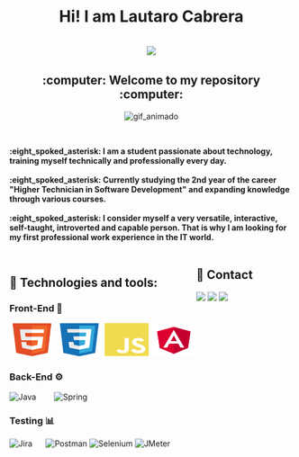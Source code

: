 <div align="center">
    <h1>
        Hi! I am Lautaro Cabrera
    </h1><br>
    <a align="center" href="https://git.io/typing-svg"><img src="https://readme-typing-svg.demolab.com?font=Fira+Code&pause=1000&center=true&vCenter=true&width=330&lines=Software+Developer+Student;Java+Back-End+Developer;Tester+QA+Manual"></a>
    <h2>
        :computer: Welcome to my repository :computer:
    </h2>
    <p align="center">
    <img aling="center" title="gif_animado" alt="gif_animado" src="https://media.giphy.com/media/qgQUggAC3Pfv687qPC/giphy.gif"></p><br>
</div>

<p><b>
    :eight_spoked_asterisk: I am a student passionate about technology, training myself technically and professionally every day.<br><br>
    :eight_spoked_asterisk: Currently studying the 2nd year of the career "Higher Technician in Software Development" and expanding knowledge through various courses.<br><br>
    :eight_spoked_asterisk: I consider myself a very versatile, interactive, self-taught, introverted and capable person. That is why I am looking for my first professional work experience in the IT world.<br><br>
    </b></p>

<div style="float:left">

## 🌠 Technologies and tools:

### Front-End :milky_way:

<div>
    <img title="HTML5" alt="HTML" height="60" width="80" src="https://raw.githubusercontent.com/devicons/devicon/master/icons/html5/html5-original.svg">
    <img title="CSS" alt="CSS" height="60" width="80" src="https://raw.githubusercontent.com/devicons/devicon/master/icons/css3/css3-original.svg">
    <img title="JavaScript" alt="Js" height="60" width="80" src="https://raw.githubusercontent.com/devicons/devicon/master/icons/javascript/javascript-plain.svg">
    <img title="Angular" alt="Angular" height="60" width="80" src="https://raw.githubusercontent.com/github/explore/80688e429a7d4ef2fca1e82350fe8e3517d3494d/topics/angular/angular.png">
</div>

### Back-End :gear:

<div>
    <img title="JAVA" alt="Java" height="60" width="80" style="margin-right:2em;" src="https://user-images.githubusercontent.com/99212452/225408256-2aec805f-7c2e-4ea6-93c0-04ce35ffb55f.png">
    <img title="Spring Boot" alt="Spring" height="60" width="80" src="https://images.ctfassets.net/gt6dp23g0g38/5DqlQtFKecFlkqQ8YGDT2p/aa945b648f44dd872e9a1b89f7d203ef/springboot.png">
</div>

### Testing :bar_chart:

<div>
    <img title="Jira" alt="Jira" height="60" width="80" style="margin-right:20px;" src="https://static-00.iconduck.com/assets.00/jira-icon-512x512-kkop6eik.png">
    <img title="Postman" alt="Postman" height="60" width="80" src="https://img.icons8.com/external-tal-revivo-color-tal-revivo/256/external-postman-is-the-only-complete-api-development-environment-logo-color-tal-revivo.png">
    <img title="Selenium" alt="Selenium" height="60" width="80" src="https://avatars.githubusercontent.com/u/983927?s=200&v=4">
    <img title="JMeter" alt="JMeter" height="60" width="80" src="https://jmeter.apache.org/images/mstile-144x144.png">
</div>
</div>

## 🌠 Contact 

<div>
    <a href="https://www.linkedin.com/in/lautaro-cabrera-fernandez/"><img src="https://www.vectorlogo.zone/logos/linkedin/linkedin-icon.svg" ></a> 
    <a href = "mailto:lau.cabrera114@gmail.com"><img src="https://www.vectorlogo.zone/logos/gmail/gmail-icon.svg" ></a>
    <a href = "https://wa.me/5492615881975/?text=Hola+Lautaro,++vi+tu+CV+y+quisiera+contactarte."><img src="https://www.vectorlogo.zone/logos/whatsapp/whatsapp-icon.svg" ></a>
</div>
